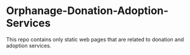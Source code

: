 # Orphanage-Donation-Adoption-Services
This repo contains only static web pages that are related to donation and adoption services.
